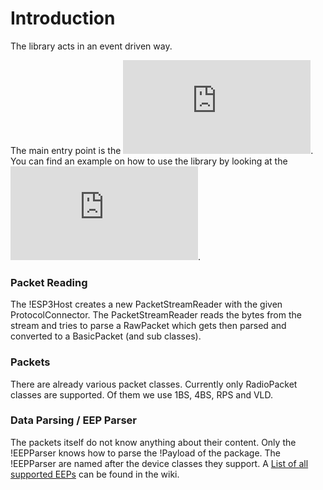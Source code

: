 # Introduction #

The library acts in an event driven way.

The main entry point is the ![ESP3Host](https://code.google.com/p/java-enocean-library/source/browse/src/main/java/org/enocean/java/ESP3Host.java). You can find an example on how to use the library by looking at the ![Application class](https://code.google.com/p/java-enocean-library/source/browse/src/main/java/org/enocean/java/Application.java).

### Packet Reading ###
The !ESP3Host creates a new PacketStreamReader with the given ProtocolConnector. The PacketStreamReader reads the bytes from the stream and tries to parse a RawPacket which gets then parsed and converted to a BasicPacket (and sub classes).

### Packets ###
There are already various packet classes. Currently only RadioPacket classes are supported. Of them we use 1BS, 4BS, RPS and VLD.

### Data Parsing / EEP Parser ###
The packets itself do not know anything about their content. Only the !EEPParser knows how to parse the !Payload of the package. The !EEPParser are named after the device classes they support. A [List of all supported EEPs](SupportedDevices.md) can be found in the wiki.
